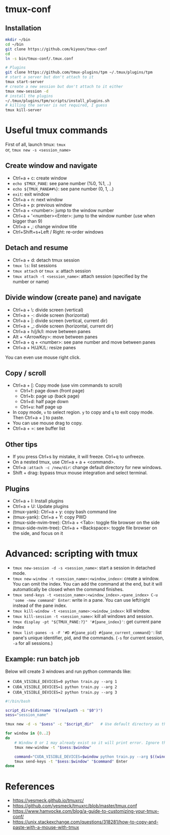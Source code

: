 # tmux-conf

## Installation
```bash
mkdir ~/bin
cd ~/bin
git clone https://github.com/kiyoon/tmux-conf
cd
ln -s bin/tmux-conf/.tmux.conf

# Plugins
git clone https://github.com/tmux-plugins/tpm ~/.tmux/plugins/tpm
# start a server but don't attach to it
tmux start-server
# create a new session but don't attach to it either
tmux new-session -d
# install the plugins
~/.tmux/plugins/tpm/scripts/install_plugins.sh
# killing the server is not required, I guess
tmux kill-server
```

# Useful tmux commands
First of all, launch tmux: `tmux`  
or, `tmux new -s <session_name>`

## Create window and navigate
- Ctrl+a + c: create window
- `echo $TMUX_PANE`: see pane number (%0, %1, ..)
- `echo ${TMUX_PANE##%}`: see pane number (0, 1, ..)
- `exit`: exit window
- Ctrl+a + n: next window
- Ctrl+a + p: previous window
- Ctrl+a + \<number\>: jump to the window number
- Ctrl+a + '\<number\>\<Enter\>: jump to the window number (use when bigger than 9)
- Ctrl+a + ,: change window title
- Ctrl+Shift+s+Left / Right: re-order windows


## Detach and resume
- Ctrl+a + d: detach tmux session
- `tmux ls`: list sessions
- `tmux attach` or `tmux a`: attach session
- `tmux attach -t <session_name>`: attach session (specified by the number or name)

## Divide window (create pane) and navigate
- Ctrl+a + \\: divide screen (vertical)
- Ctrl+a + -: divide screen (horizontal)
- Ctrl+a + |: divide screen (vertical, current dir)
- Ctrl+a + _: divide screen (horizontal, current dir)
- Ctrl+a + h/j/k/l: move between panes
- Alt + \<ArrowKey\>: move between panes
- Ctrl+a + q + \<number\>: see pane number and move between panes
- Ctrl+a + H/J/K/L: resize panes

You can even use mouse right click.

## Copy / scroll
- Ctrl+a + \[: Copy mode (use vim commands to scroll)
  - Ctrl+f: page down (front page)
  - Ctrl+b: page up (back page)
  - Ctrl+d: half page down
  - Ctrl+u: half page up
- In copy mode, `v` to select region. `y` to copy and `q` to exit copy mode. Then Ctrl+a + ] to paste.
- You can use mouse drag to copy.
- Ctrl+a + =: see buffer list


## Other tips
- If you press Ctrl+s by mistake, it will freeze. Ctrl+q to unfreeze.
- On a nested tmux, use Ctrl+a + a + \<command\>.
- Ctrl+a `:attach -c /new/dir`: change default directory for new windows.
- Shift + drag: bypass tmux mouse integration and select terminal.

## Plugins
- Ctrl+a + I: Install plugins
- Ctrl+a + U: Update plugins
- (tmux-yank): Ctrl+a + y: copy bash command line
- (tmux-yank): Ctrl+a + Y: copy PWD
- (tmux-side-nvim-tree): Ctrl+a + \<Tab\>: toggle file browser on the side
- (tmux-side-nvim-tree): Ctrl+a + \<Backspace\>: toggle file browser on the side, and focus on it

# Advanced: scripting with tmux
- `tmux new-session -d -s <session_name>`: start a session in detached mode.
- `tmux new-window -t <session_name>:<window_index>`: create a window. You can omit the index. You can add the command at the end, but it will automatically be closed when the command finishes.
- `tmux send-keys -t <session_name>:<window_index>.<pane_index> C-u 'some -new command' Enter`: write in a pane. You can use left/right instead of the pane index.
- `tmux kill-window -t <session_name>:<window_index>`: kill window.
- `tmux kill-session -t <session_name>`: kill all windows and session.
- `tmux display -pt "${TMUX_PANE:?}" '#{pane_index}'`: get current pane index
- `tmux list-panes -s -F '#D #{pane_pid} #{pane_current_command}'`: list pane's unique identifier, pid, and the commands. (`-s` for current session, `-a` for all sessions.)


## Example: run batch job

Below will create 3 windows and run python commands like:  
- `CUDA_VISIBLE_DEVICES=0 python train.py --arg 1`
- `CUDA_VISIBLE_DEVICES=1 python train.py --arg 2`
- `CUDA_VISIBLE_DEVICES=2 python train.py --arg 3`

```bash
#!/bin/bash

script_dir=$(dirname "$(realpath -s "$0")")
sess="session_name"

tmux new -d -s "$sess" -c "$script_dir"   # Use default directory as this script directory

for window in {0..2}
do
    # Window 0 or 1 may already exist so it will print error. Ignore that.
    tmux new-window -t "$sess:$window"

    command="CUDA_VISIBLE_DEVICES=$window python train.py --arg $((window+1))"
    tmux send-keys -t "$sess:$window" "$command" Enter
done
```


# References
- https://yesmeck.github.io/tmuxrc/
- https://github.com/yesmeck/tmuxrc/blob/master/tmux.conf
- https://www.hamvocke.com/blog/a-guide-to-customizing-your-tmux-conf/
- https://unix.stackexchange.com/questions/318281/how-to-copy-and-paste-with-a-mouse-with-tmux
